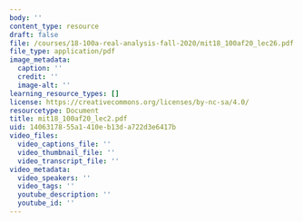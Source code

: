 ```yaml
---
body: ''
content_type: resource
draft: false
file: /courses/18-100a-real-analysis-fall-2020/mit18_100af20_lec26.pdf
file_type: application/pdf
image_metadata:
  caption: ''
  credit: ''
  image-alt: ''
learning_resource_types: []
license: https://creativecommons.org/licenses/by-nc-sa/4.0/
resourcetype: Document
title: mit18_100af20_lec2.pdf
uid: 14063178-55a1-410e-b13d-a722d3e6417b
video_files:
  video_captions_file: ''
  video_thumbnail_file: ''
  video_transcript_file: ''
video_metadata:
  video_speakers: ''
  video_tags: ''
  youtube_description: ''
  youtube_id: ''
---
```

